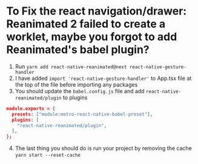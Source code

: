# To Fix the react navigation/drawer: Reanimated 2 failed to create a worklet, maybe you forgot to add Reanimated's babel plugin?

1.  Run  `yarn add react-native-reanimated@next react-native-gesture-handler`
2.  I have added  `import 'react-native-gesture-handler'`  to App.tsx file at the top of the file before importing any packages
3. You should update the  `babel.config.js`  file and add  `react-native-reanimated/plugin`  to plugins

```json
module.exports = {
  presets: ["module:metro-react-native-babel-preset"],
  plugins: [
    "react-native-reanimated/plugin",
  ],
};
```
4. The last thing you should do is run your project by removing the cache  `yarn start --reset-cache`
